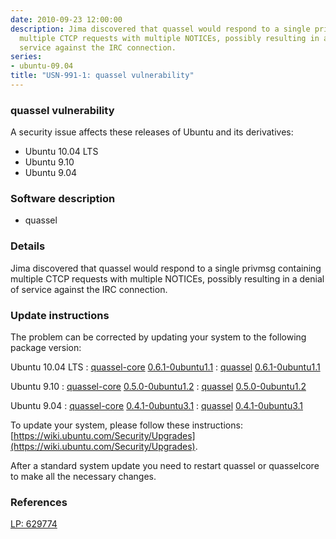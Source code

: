 ```yaml
---
date: 2010-09-23 12:00:00
description: Jima discovered that quassel would respond to a single privmsg containing
  multiple CTCP requests with multiple NOTICEs, possibly resulting in a denial of
  service against the IRC connection.
series:
- ubuntu-09.04
title: "USN-991-1: quassel vulnerability"
---
```


### quassel vulnerability

A security issue affects these releases of Ubuntu and its derivatives:

* Ubuntu 10.04 LTS
* Ubuntu 9.10
* Ubuntu 9.04

### Software description

* quassel 

### Details

Jima discovered that quassel would respond to a single privmsg containing multiple CTCP requests with multiple NOTICEs, possibly resulting in a denial of service against the IRC connection. 

### Update instructions

The problem can be corrected by updating your system to the following package version:

Ubuntu 10.04 LTS
 : [quassel-core](https://launchpad.net/ubuntu/+source/quassel) <span> [0.6.1-0ubuntu1.1](https://launchpad.net/ubuntu/+source/quassel/0.6.1-0ubuntu1.1) </span> 
 : [quassel](https://launchpad.net/ubuntu/+source/quassel) <span> [0.6.1-0ubuntu1.1](https://launchpad.net/ubuntu/+source/quassel/0.6.1-0ubuntu1.1) </span> 

Ubuntu 9.10
 : [quassel-core](https://launchpad.net/ubuntu/+source/quassel) <span> [0.5.0-0ubuntu1.2](https://launchpad.net/ubuntu/+source/quassel/0.5.0-0ubuntu1.2) </span> 
 : [quassel](https://launchpad.net/ubuntu/+source/quassel) <span> [0.5.0-0ubuntu1.2](https://launchpad.net/ubuntu/+source/quassel/0.5.0-0ubuntu1.2) </span> 

Ubuntu 9.04
 : [quassel-core](https://launchpad.net/ubuntu/+source/quassel) <span> [0.4.1-0ubuntu3.1](https://launchpad.net/ubuntu/+source/quassel/0.4.1-0ubuntu3.1) </span> 
 : [quassel](https://launchpad.net/ubuntu/+source/quassel) <span> [0.4.1-0ubuntu3.1](https://launchpad.net/ubuntu/+source/quassel/0.4.1-0ubuntu3.1) </span> 

To update your system, please follow these instructions: [https://wiki.ubuntu.com/Security/Upgrades](https://wiki.ubuntu.com/Security/Upgrades).

After a standard system update you need to restart quassel or quasselcore to make all the necessary changes. 

### References

 [LP: 629774](https://launchpad.net/bugs/629774)
